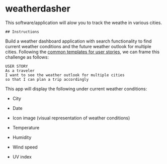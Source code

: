 # weatherdasher
This software/application will alow you to track the weathe in various cities. 

    ## Instructions

Build a weather dashboard application with search functionality to find current weather conditions and the future weather outlook for multiple cities. Following the [common templates for user stories](https://en.wikipedia.org/wiki/User_story#Common_templates), we can frame this challenge as follows:

```\
USER STORY
As a traveler
I want to see the weather outlook for multiple cities
so that I can plan a trip accordingly
```
This app will display the following under current weather conditions:

  * City

  * Date

  * Icon image (visual representation of weather conditions)

  * Temperature

  * Humidity

  * Wind speed

  * UV index


